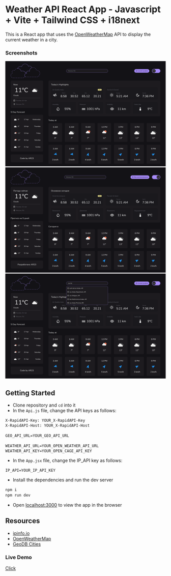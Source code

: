 # Weather API React App - Javascript + Vite + Tailwind CSS + i18next

This is a React app that uses the [OpenWeatherMap](https://openweathermap.org/api) API to display the current weather in a city.

### Screenshots

<img src='weatherApp_1.png' alt='screenshot' width='1000'>

<img src='weatherApp_2.png' alt='screenshot' width='1000'>

<img src='weatherApp_3.png' alt='screenshot' width='1000'>

## Getting Started

- Clone repository and `cd` into it
- In the `Api.js` file, change the API keys as follows:

```text
X-RapidAPI-Key: YOUR_X-RapidAPI-Key
X-RapidAPI-Host: YOUR_X-RapidAPI-Host

GEO_API_URL=YOUR_GEO_API_URL

WEATHER_API_URL=YOUR_OPEN_WEATHER_API_URL
WEATHER_API_KEY=YOUR_OPEN_CAGE_API_KEY
```

- In the `App.jsx` file, change the IP_API key as follows:

```text
IP_API=YOUR_IP_API_KEY
```

- Install the dependencies and run the dev server

```bash
npm i
npm run dev
```

- Open [localhost:3000](http://localhost:3000) to view the app in the browser

## Resources

- [ipinfo.io](https://ipinfo.io/)
- [OpenWeatherMap](https://openweathermap.org/api)
- [GeoDB Cities](http://geodb-cities-api.wirefreethought.com/)

### Live Demo

[Click](https://ar23-weather-app.vercel.app)
